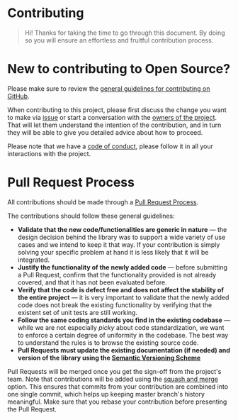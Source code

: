 # Contributing

> Hi! Thanks for taking the time to go through this document. By doing so you will ensure an effortless and fruitful contribution process.

# New to contributing to Open Source? 
Please make sure to review  the [general guidelines for contributing on GitHub](https://guides.github.com/activities/contributing-to-open-source/).

When contributing to this project, please first discuss the change you want to make via [issue](https://github.com/Accenture/waterfall-config/issues) or start a conversation with the [owners of the project](https://github.com/orgs/Accenture/teams/waterfall-config-team). That will let them understand the intention of the contribution, and in turn they will be able to give you detailed advice about how to proceed.

Please note that we have a [code of conduct](./CODE_OF_CONDUCT.md), please follow it in all your interactions with the project.

# Pull Request Process

All contributions should be made through a [Pull Request Process](https://help.github.com/en/articles/about-pull-requests).

The contributions should follow these general guidelines:
+ **Validate that the new code/functionalities are generic in nature** &mdash; the design decision behind the library was to support a wide variety of use cases and we intend to keep it that way. If your contribution is simply solving your specific problem at hand it is less likely that it will be integrated.
+ **Justify the functionality of the newly added code** &mdash; before submitting a Pull Request, confirm that the functionality provided is not already covered, and that it has not been evaluated before.
+ **Verify that the code is defect free and does not affect the stability of the entire project** &mdash; it is very important to validate that the newly added code does not break the existing functionality by verifying that the existent set of unit tests are still working.
+ **Follow the same coding standards you find in the existing codebase** &mdash; while we are not especially *picky* about code standardization, we want to enforce a certain degree of uniformity in the codebase. The best way to understand the rules is to browse the existing source code.
+ **Pull Requests must update the existing documentation (if needed) and version of the library using the [Semantic Versioning Scheme](https://semver.org/)**

Pull Requests will be merged once you get the sign-off from the project's team. Note that contributions will be added using the [squash and merge](https://help.github.com/en/articles/about-merge-methods-on-github#squashing-your-merge-commits) option. This ensures that commits from your contribution are combined into one single commit, which helps up keeping master branch's history meaningful. Make sure that you rebase your contribution before presenting the Pull Request.